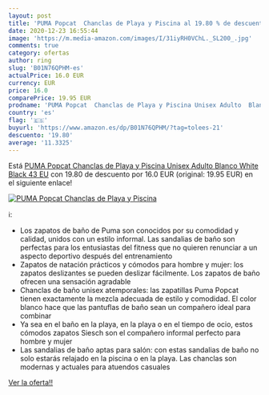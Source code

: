 ```yaml
---
layout: post
title: 'PUMA Popcat  Chanclas de Playa y Piscina al 19.80 % de descuento'
date: 2020-12-23 16:55:44
image: 'https://m.media-amazon.com/images/I/31iyRH0VChL._SL200_.jpg'
comments: true
category: ofertas
author: ring
slug: 'B01N76QPHM-es'
actualPrice: 16.0 EUR
currency: EUR
price: 16.0
comparePrice: 19.95 EUR
prodname: 'PUMA Popcat  Chanclas de Playa y Piscina Unisex Adulto  Blanco White Black  43 EU'
country: 'es'
flag: '🇪🇸'
buyurl: 'https://www.amazon.es/dp/B01N76QPHM/?tag=tolees-21'
descuento: '19.80'
average: '11.3325'
---
```


Está [PUMA Popcat  Chanclas de Playa y Piscina Unisex Adulto  Blanco White Black  43 EU](https://www.amazon.es/dp/B01N76QPHM/?tag=tolees-21) con 19.80 de descuento por 16.0 EUR (original: 19.95 EUR) en el siguiente enlace!

[![PUMA Popcat  Chanclas de Playa y Piscina](https://m.media-amazon.com/images/I/31iyRH0VChL._SL200_.jpg)](https://www.amazon.es/dp/B01N76QPHM/?tag=tolees-21)

ℹ️:

- Los zapatos de baño de Puma son conocidos por su comodidad y calidad, unidos con un estilo informal. Las sandalias de baño son perfectas para los entusiastas del fitness que no quieren renunciar a un aspecto deportivo después del entrenamiento
- Zapatos de natación prácticos y cómodos para hombre y mujer: los zapatos deslizantes se pueden deslizar fácilmente. Los zapatos de baño ofrecen una sensación agradable
- Chanclas de baño unisex atemporales: las zapatillas Puma Popcat tienen exactamente la mezcla adecuada de estilo y comodidad. El color blanco hace que las pantuflas de baño sean un compañero ideal para combinar
- Ya sea en el baño en la playa, en la playa o en el tiempo de ocio, estos cómodos zapatos Siesch son el compañero informal perfecto para hombre y mujer
- Las sandalias de baño aptas para salón: con estas sandalias de baño no solo estarás relajado en la piscina o en la playa. Las chanclas son modernas y actuales para atuendos casuales

[Ver la oferta!!](https://www.amazon.es/dp/B01N76QPHM/?tag=tolees-21)
